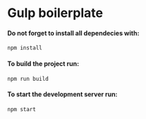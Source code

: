 # Gulp boilerplate

#### Do not forget to install all dependecies with:
```
npm install
```

#### To build the project run: 
```
npm run build
```

#### To start the development server run:
```
npm start
```